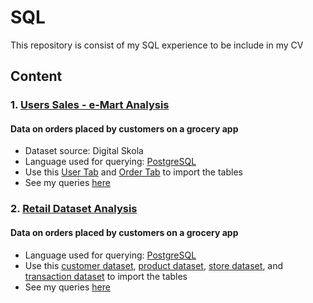 # SQL
This repository is consist of my SQL experience to be include in my CV

## Content
### 1. [Users Sales - e-Mart Analysis](https://github.com/fauziaya/sql-portofolio/blob/main/Users%20Sales%20-%20Retail%20Dataset.sql)
#### Data on orders placed by customers on a grocery app
* Dataset source: Digital Skola
* Language used for querying: [PostgreSQL](https://www.postgresql.org/)
* Use this [User Tab](https://github.com/fauziaya/sql-portofolio/blob/main/user_tab%20Users%20Sales%20-%20Retail%20Dataset.csv) and [Order Tab](https://github.com/fauziaya/sql-portofolio/blob/main/order_tab%20Users%20Sales%20-%20Retail%20Dataset.csv) to import the tables
* See my queries [here](https://github.com/fauziaya/sql-portofolio/blob/main/Users%20Sales%20-%20Retail%20Dataset.sql)

### 2. [Retail Dataset Analysis](https://github.com/fauziaya/SQL/blob/main/Retail%20Analysis.sql)
#### Data on orders placed by customers on a grocery app
* Language used for querying: [PostgreSQL](https://www.postgresql.org/)
* Use this [customer dataset](https://github.com/fauziaya/SQL/blob/main/customer1%20-%20e-mart%20dataset.csv), [product dataset](https://github.com/fauziaya/SQL/blob/main/product1%20-%20e-mart%20dataset.csv), [store dataset](https://github.com/fauziaya/SQL/blob/main/store1%20-%20e-mart%20dataset.csv), and [transaction dataset](https://github.com/fauziaya/SQL/blob/main/transaction%20-%20e-mart%20dataset.csv) to import the tables
* See my queries [here](https://github.com/fauziaya/SQL/blob/main/order_tab%20Users%20Sales%20-%20Retail%20Dataset.csv)
